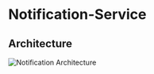 # Notification-Service

## Architecture
![Notification Architecture](https://i.imgur.com/fp5ZkPr.jpg)

## 
